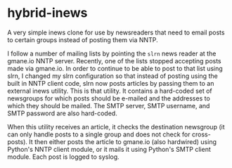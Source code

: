 # hybrid-inews

A very simple inews clone for use by newsreaders that need to email
posts to certain groups instead of posting them via NNTP.

I follow a number of mailing lists by pointing the `slrn` news reader
at the gmane.io NNTP server. Recently, one of the lists stopped
accepting posts made via gmane.io. In order to continue to be able to
post to that list using slrn, I changed my slrn configuration so
that instead of posting using the built in NNTP client code, slrn
now posts articles by passing them to an external inews utility. This
is that utility. It contains a hard-coded set of newsgroups for which
posts should be e-mailed and the addresses to which they should be
mailed. The SMTP server, SMTP username, and SMTP password are also
hard-coded.

When this utility receives an article, it checks the destination
newsgroup (it can only handle posts to a single group and does not
check for cross-posts). It then either posts the article to gmane.io
(also hardwired) using Python's NNTP client module, or it mails it
using Python's SMTP client module. Each post is logged to syslog.

